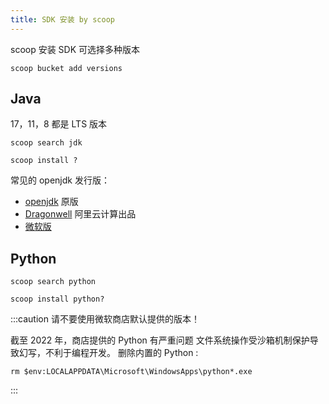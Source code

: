 ```yaml
---
title: SDK 安装 by scoop
---
```


scoop 安装 SDK 可选择多种版本

    scoop bucket add versions

## Java

17，11，8 都是 LTS 版本

```
scoop search jdk

scoop install ?
```

常见的 openjdk 发行版：

- [openjdk](http://openjdk.java.net/) 原版
- [Dragonwell](https://www.aliyun.com/product/dragonwell) 阿里云计算出品
- [微软版](https://www.microsoft.com/openjdk)

## Python

```
scoop search python

scoop install python?
```

:::caution 请不要使用微软商店默认提供的版本！

截至 2022 年，商店提供的 Python 有严重问题
文件系统操作受沙箱机制保护导致幻写，不利于编程开发。
删除内置的 Python :

    rm $env:LOCALAPPDATA\Microsoft\WindowsApps\python*.exe

:::

